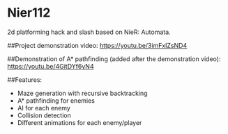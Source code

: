 # Nier112
 2d platforming hack and slash based on NieR: Automata. 



##Project demonstration video:
https://youtu.be/3imFxIZsND4

##Demonstration of A* pathfinding (added after the demonstration video):
https://youtu.be/4GitDYf6yN4


##Features:
* Maze generation with recursive backtracking
* A* pathfinding for enemies
* AI for each enemy
* Collision detection
* Different animations for each enemy/player
